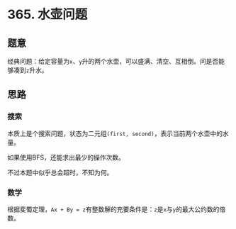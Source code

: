 # 365. 水壶问题

## 题意

经典问题：给定容量为`x`、`y`升的两个水壶，可以盛满、清空、互相倒。问是否能够凑到`z`升水。

## 思路

### 搜索

本质上是个搜索问题，状态为二元组`(first, second)`，表示当前两个水壶中的水量。

如果使用BFS，还能求出最少的操作次数。

不过本题中似乎总会超时，不知为何。

### 数学

根据斐蜀定理，`Ax + By = z`有整数解的充要条件是：`z`是`x`与`y`的最大公约数的倍数。
